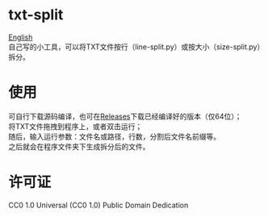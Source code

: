 # txt-split
[English](https://github.com/xing-yv/txt-split/blob/main/English.md)  
自己写的小工具，可以将TXT文件按行（line-split.py）或按大小（size-split.py）拆分。
# 使用
可自行下载源码编译，也可在[Releases](https://github.com/xing-yv/txt-split/releases)下载已经编译好的版本（仅64位）；  
将TXT文件拖拽到程序上，或者双击运行；  
随后，输入运行参数：文件名或路径，行数，分割后文件名前缀等。  
之后就会在程序文件夹下生成拆分后的文件。
# 许可证
CC0 1.0 Universal (CC0 1.0) Public Domain Dedication
